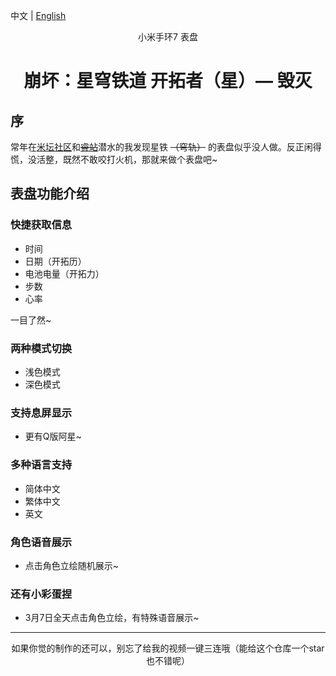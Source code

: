 中文 | [English](https://github.com/bbComputerdd/trailblazerDS-watchface/blob/main/README.en.md)

<center>小米手环7 表盘</center>

# <center>崩坏：星穹铁道 开拓者（星）— 毁灭</center>

## 序

常年在[米坛社区](https://www.bandbbs.cn)和[~~睿站~~](https://www.bilibili.com)潜水的我发现星铁 ~~（穹轨）~~ 的表盘似乎没人做。反正闲得慌，没活整，既然不敢咬打火机，那就来做个表盘吧~

## 表盘功能介绍

### 快捷获取信息

* 时间
* 日期（开拓历）
* 电池电量（开拓力）
* 步数
* 心率

一目了然~

### 两种模式切换

* 浅色模式
* 深色模式

### 支持息屏显示

* 更有Q版阿星~

### 多种语言支持

* 简体中文
* 繁体中文
* 英文

### 角色语音展示

* 点击角色立绘随机展示~

### 还有小彩蛋捏

* 3月7日全天点击角色立绘，有特殊语音展示~

---

<center>如果你觉的制作的还可以，别忘了给我的视频一键三连哦（能给这个仓库一个star也不错呢）</center>
